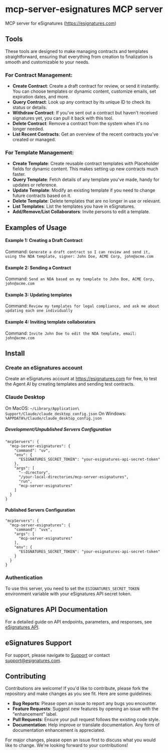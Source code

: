 # mcp-server-esignatures MCP server

MCP server for eSignatures (https://esignatures.com)

## Tools

These tools are designed to make managing contracts and templates straightforward, ensuring that everything from creation to finalization is smooth and customizable to your needs.

### For Contract Management:

- **Create Contract**: Create a draft contract for review, or send it instantly. You can choose templates or dynamic content, customize emails, set expiration dates, and more.
- **Query Contract**: Look up any contract by its unique ID to check its status or details.
- **Withdraw Contract**: If you've sent out a contract but haven't received signatures yet, you can pull it back with this tool.
- **Delete Contract**: Remove a contract from the system when it's no longer needed.
- **List Recent Contracts**: Get an overview of the recent contracts you've created or managed.

### For Template Management:

- **Create Template**: Create reusable contract templates with Placeholder fields for dynamic content. This makes setting up new contracts much faster.
- **Query Template**: Fetch details of any template you've made, handy for updates or reference.
- **Update Template**: Modify an existing template if you need to change future contracts based on it.
- **Delete Template**: Delete templates that are no longer in use or relevant.
- **List Templates**: List the templates you have in eSignatures.
- **Add/Remove/List Collaborators**: Invite persons to edit a template.

## Examples of Usage

#### Example 1: Creating a Draft Contract

Command: `Generate a draft contract so I can review and send it, using the NDA template, signer: John Doe, ACME Corp, john@acme.com`

#### Example 2: Sending a Contract

Command: `Send an NDA based on my template to John Doe, ACME Corp, john@acme.com`

#### Example 3: Updating templates

Command: `Review my templates for legal compliance, and ask me about updating each one individually`

#### Example 4: Inviting template collaborators

Command: `Invite John Doe to edit the NDA template, email: john@acme.com`


## Install

### Create an eSignatures account

Create an eSignatures account at https://esignatures.com for free, to test the Agent AI by creating templates and sending test contracts.

### Claude Desktop

On MacOS: `~/Library/Application\ Support/Claude/claude_desktop_config.json`
On Windows: `%APPDATA%/Claude/claude_desktop_config.json`

##### Development/Unpublished Servers Configuration
```
"mcpServers": {
  "mcp-server-esignatures": {
    "command": "uv",
    "env": {
      "ESIGNATURES_SECRET_TOKEN": "your-esignatures-api-secret-token"
    },
    "args": [
      "--directory",
      "/your-local-directories/mcp-server-esignatures",
      "run",
      "mcp-server-esignatures"
    ]
  }
}
```

#### Published Servers Configuration
```
"mcpServers": {
  "mcp-server-esignatures": {
    "command": "uvx",
    "args": [
      "mcp-server-esignatures"
    ],
    "env": {
      "ESIGNATURES_SECRET_TOKEN": "your-esignatures-api-secret-token"
    }
  }
}
```

### Authentication

To use this server, you need to set the `ESIGNATURES_SECRET_TOKEN` environment variable with your eSignatures API secret token.

## eSignatures API Documentation

For a detailed guide on API endpoints, parameters, and responses, see [eSignatures API](https://esignatures.com/docs/api).

## eSignatures Support

For support, please navigate to [Support](https://esignatures.com/support) or contact [support@esignatures.com](mailto:support@esignatures.com).

## Contributing

Contributions are welcome! If you'd like to contribute, please fork the repository and make changes as you see fit. Here are some guidelines:

- **Bug Reports**: Please open an issue to report any bugs you encounter.
- **Feature Requests**: Suggest new features by opening an issue with the "enhancement" label.
- **Pull Requests**: Ensure your pull request follows the existing code style.
- **Documentation**: Help improve or translate documentation. Any form of documentation enhancement is appreciated.

For major changes, please open an issue first to discuss what you would like to change. We're looking forward to your contributions!

